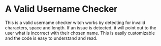 # A Valid Username Checker
This is a valid username checker witch works by detecting for invalid characters, space and length. If an issue is detected, it will point out to the user what is incorrect with their chosen name. This is easily customizable and the code is easy to understand and read.
